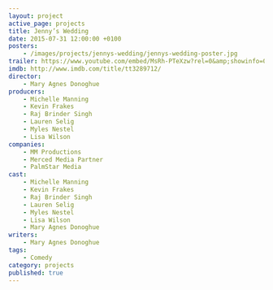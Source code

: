 ```yaml
---
layout: project
active_page: projects
title: Jenny’s Wedding
date: 2015-07-31 12:00:00 +0100
posters:
    - /images/projects/jennys-wedding/jennys-wedding-poster.jpg
trailer: https://www.youtube.com/embed/MsRh-PTeXzw?rel=0&amp;showinfo=0
imdb: http://www.imdb.com/title/tt3289712/
director:
    - Mary Agnes Donoghue
producers:
    - Michelle Manning
    - Kevin Frakes
    - Raj Brinder Singh
    - Lauren Selig
    - Myles Nestel
    - Lisa Wilson
companies:
    - MM Productions
    - Merced Media Partner
    - PalmStar Media
cast:
    - Michelle Manning
    - Kevin Frakes
    - Raj Brinder Singh
    - Lauren Selig
    - Myles Nestel
    - Lisa Wilson
    - Mary Agnes Donoghue
writers:
    - Mary Agnes Donoghue
tags:
    - Comedy
category: projects
published: true
---
```

